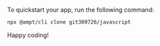 To quickstart your app, run the following command: 

```bash
npx @ampt/cli clone git309726/javascript
```

Happy coding!